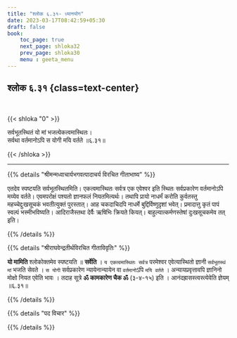 ```yaml
---
title: "श्लोक ६.३१- ध्यानयोग"
date: 2023-03-17T08:42:59+05:30
draft: false
book:
    toc_page: true
    next_page: shloka32
    prev_page: shloka30
    menu : geeta_menu
---
```



## श्लोक ६.३१ {class=text-center}

<br/>

{{< shloka  "0"  >}}

सर्वभूतस्थितं यो मां भजत्येकत्वमास्थितः।  
सर्वथा वर्तमानोऽपि स योगी मयि वर्तते ॥६.३१॥

{{< /shloka >}}

---


{{% details "श्रीमन्मध्वाचार्यभगवत्पादाचर्य विरचित  गीताभाष्य" %}}

एतदेव स्पष्टयति सर्वभूतस्थितमिति। 
एकत्वमास्थितः सर्वत्र एक एवेश्वर इति स्थितः सर्वप्रकारेण वर्तमानोऽपि मय्येव वर्तते। 
एवमपरोक्षं पश्यतो ज्ञानफलं नियतमित्यर्थः। 
तथापि प्रायो नाधर्मं करोति कुर्वतस्तु महच्चेद्दुःखसूचकं भवतीत्युक्तं पुरस्तात्। 
आह चकदाचिदपि नाधर्मे बुद्दिर्विष्णुदृशां भवेत्। 
प्रमादात्तु कृतं पापं स्वल्पं भस्मीभविष्यति। 
आदिराजैस्तथा देर्वैः ऋषिभिः क्रियते कियत्। 
बाहुल्यात्कर्मणस्तेषां दुःखसूचकमेव तत् इति।

{{% /details %}}



{{% details "श्रीराघवेन्द्रतीर्थविरचित गीताविवृतिः" %}}


**यो मामिति**  श्लोकोक्तमेव स्पष्टयति ॥  **सर्वेति** । 
`य एकत्वमास्थितः सर्वत्र` परमेश्वर एवेत्यास्थितो ज्ञानी `सर्वभूतस्थं मां` 
भजति सेवते । `स योगी` सर्वप्रकारेण न्यायेनान्यायेन वा `वर्तमानो`ऽपि 
`मयि वर्तते` । अन्यायप्रवृत्तावपि ज्ञानिनो मोक्षो नियत एवेति भावः । 
तदाह सूत्रे **ॐ कामकारेण चैक ॐ** (३-४-१५) इति । 
आनंदह्रासस्त्वस्त्येवेति ज्ञेयम्‌ ॥६.३१॥

{{% /details %}}



{{% details "पद विचार" %}}


{{% /details %}}
